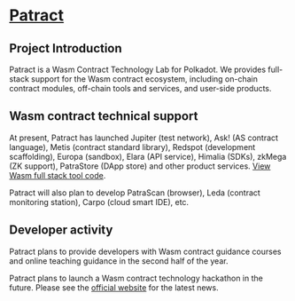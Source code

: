 # [Patract](https://patract.io/)

## Project Introduction

Patract is a Wasm Contract Technology Lab for Polkadot. We provides full-stack support for the Wasm contract ecosystem, including on-chain contract modules, off-chain tools and services, and user-side products.

## Wasm contract technical support

At present, Patract has launched Jupiter (test network), Ask! (AS contract language), Metis (contract standard library), Redspot (development scaffolding), Europa (sandbox), Elara (API service), Himalia (SDKs), zkMega (ZK support), PatraStore (DApp store) and other product services. [View Wasm full stack tool code](https://github.com/patractlabs).

Patract will also plan to develop PatraScan (browser), Leda (contract monitoring station), Carpo (cloud smart IDE), etc.

## Developer activity

Patract plans to provide developers with Wasm contract guidance courses and online teaching guidance in the second half of the year.

Patract plans to launch a Wasm contract technology hackathon in the future. Please see the [official website](https://patract.io/) for the latest news.


